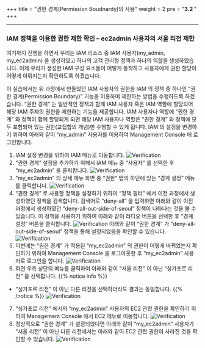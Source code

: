 +++
title = "권한 경계(Permission Boudnardy)의 사용"
weight = 2
pre = "<b>3.2 </b>"
+++

* * *
### IAM 정책을 이용한 권한 제한 확인 – ec2admin 사용자의 서울 리전 제한  
여기까지 진행을 하면서 우리는 IAM 리소스 중 IAM 사용자(my_admin, my_ec2admin) 을 생성하였고 하나의 고객 관리형 정책과 하나의 역할을 생성하였습니다. 이제 우리가 생성한 IAM 구성 요소들이 어떻게 동작하고 사용자에게 권한 할당이 어떻게 이뤄지는지 확인하도록 하겠습니다.

이 실습에서는 위 과정에서 만들었던 IAM 사용자의 권한을 IAM 의 정책 중 하나인 “권한 경계(Permission Boundary)” 기능을 이용하여 제한하는 방법을 수행하도록 하겠습니다.  “권한 경계” 는 일반적인 정책과 함께 IAM 사용자 혹은 IAM 역할에 할당되어 해당 IAM 주체의 권한을 제한하는 기능을 제공합니다. IAM 사용자나 역할에 “권한 경계” 와 정책이 함께 할당되게 되면 해당 IAM 사용자나 역할은 “권한 경계” 와 정책에 모두 포함되어 있는 권한(교집합의 개념)만 수행할 수 있게 됩니다.
 IAM 의 설정을 변경하기 위하여 아래와 같이 “my_admin” 사용자를 이용하여 Management Console 에 로그인합니다.
            

1. IAM 설정 변경을 위하여 IAM 메뉴로 이동합니다.
![Verification](/images/iam_menu.png)
2. “권한 경계” 설정을 추가하기 위해서 IAM 메뉴 중 “사용자” 를 선택한 후 “my_ec2admin” 을 클릭합니다.
![Verification](/images/iam_selectadmin.png)
3. “my_ec2admin” 의 상세 메뉴 화면 중 “권한” 탭의 하단에 있는 “경계 설정” 메뉴를 클릭합니다.
![Verification](/images/iam_selectpb.png)         
4. “권한 경계” 로 사용할 정책을 설정하기 위하여 “정책 필터” 에서 이전 과정에서 생성하였던 정책을 검색합니다. 검색어로 “deny-all” 을 입력하면 아래와 같이 이전 과정에서 생성하였던 “deny-all-out-side-of-seoul” 정책이 나타나는 것을 볼 수 있습니다. 이 정책을 사용하기 위하여 아래와 같이 라디오 버튼을 선택한 후 “경계 설정” 버튼을 클릭합니다.
![Verification](/images/iam_addpolicy_pb.png)
아래와 같이 “권한 경계” 가 “deny-all-out-side-of-seoul” 정책을 통해 설정되었음을 확인할 수 있습니다.
![Verification](/images/iam_view_pb.png)
5. 이번에는 “권한 경계” 가 적용된 “my_ec2admin” 의 권한이 어떻게 바뀌었는지 확인하기 위하여 Management Console 을 로그아웃한 후 “my_ec2admin” 사용자로 로그인을 합니다.
![Verification](/images/my_ec2admin_login.png)  
6. 화면 우측 상단의 메뉴를 클릭하여 아래와 같이 “서울 리전” 이 아닌 “싱가포르 리전” 을 선택합니다.
{{% notice info %}}
 * “싱가포르 리전” 이 아닌 다른 리전을 선택하더라도 결과는 동일합니다.
 {{% /notice %}}
![Verification](/images/select_region.png)
7. “싱가포르 리전” 에서의 “my_ec2admin” 사용자의 EC2 관련 권한을 확인하기 위하여 Management Console 에서 EC2 메뉴로 이동합니다.
![Verification](/images/ec2_menu.png)
8. 정상적으로 “권한 경계” 가 설정되었다면 아래와 같이 “my_ec2admin” 사용자가 “서울 리전” 이 아닌 다른 리전에서는 아래와 같이 EC2 관련 권한이 사라진 것을 확인할 수 있습니다.
![Verification](/images/sg_no_permission.png)